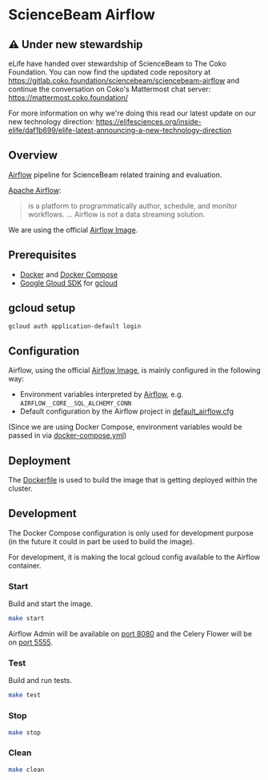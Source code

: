 # ScienceBeam Airflow

## ⚠️ Under new stewardship

eLife have handed over stewardship of ScienceBeam to The Coko Foundation. You can now find the updated code repository at https://gitlab.coko.foundation/sciencebeam/sciencebeam-airflow and continue the conversation on Coko's Mattermost chat server: https://mattermost.coko.foundation/

For more information on why we're doing this read our latest update on our new technology direction: https://elifesciences.org/inside-elife/daf1b699/elife-latest-announcing-a-new-technology-direction

## Overview

[Airflow](https://airflow.apache.org/) pipeline for ScienceBeam related training and evaluation.

[Apache Airflow](https://airflow.apache.org/):
> is a platform to programmatically author, schedule, and monitor workflows.
> ...
> Airflow is not a data streaming solution.

We are using the official [Airflow Image](https://hub.docker.com/r/apache/airflow).

## Prerequisites

* [Docker](https://www.docker.com/) and [Docker Compose](https://docs.docker.com/compose/)
* [Google Gloud SDK](https://cloud.google.com/sdk/docs/) for [gcloud](https://cloud.google.com/sdk/gcloud/)

## gcloud setup

`gcloud auth application-default login`

## Configuration

Airflow, using the official [Airflow Image](https://hub.docker.com/r/apache/airflow), is mainly configured in the following way:

* Environment variables interpreted by [Airflow](http://airflow.apache.org/howto/set-config.html), e.g. `AIRFLOW__CORE__SQL_ALCHEMY_CONN`
* Default configuration by the Airflow project in [default_airflow.cfg](https://github.com/apache/airflow/blob/master/airflow/config_templates/default_airflow.cfg)

(Since we are using Docker Compose, environment variables would be passed in via [docker-compose.yml](docker-compose.yml))

## Deployment

The [Dockerfile](Dockerfile) is used to build the image that is getting deployed within the cluster.

## Development

The Docker Compose configuration is only used for development purpose (in the future it could in part be used to build the image).

For development, it is making the local gcloud config available to the Airflow container.

### Start

Build and start the image.

```bash
make start
```

Airflow Admin will be available on [port 8080](http://localhost:8080/admin) and the Celery Flower will be on [port 5555](http://localhost:5555/).

### Test

Build and run tests.

```bash
make test
```

### Stop

```bash
make stop
```

### Clean

```bash
make clean
```
